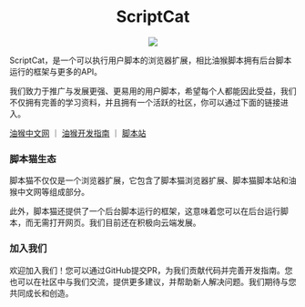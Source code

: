 <h1 align="center">ScriptCat</h1>

<p align="center">
<img src="https://github.com/scriptscat/scriptcat/blob/main/src/assets/logo.png?raw=true"/>
</p>

ScriptCat，是一个可以执行用户脚本的浏览器扩展，相比油猴脚本拥有后台脚本运行的框架与更多的API。

我们致力于推广与发展更强、更易用的用户脚本，希望每个人都能因此受益，我们不仅拥有完善的学习资料，并且拥有一个活跃的社区，你可以通过下面的链接进入。

[油猴中文网](https://bbs.tampermonkey.net.cn/) ｜ [油猴开发指南](https://learn.scriptcat.org/) ｜ [脚本站](https://scriptcat.org/)

### 脚本猫生态

脚本猫不仅仅是一个浏览器扩展，它包含了脚本猫浏览器扩展、脚本猫脚本站和油猴中文网等组成部分。

此外，脚本猫还提供了一个后台脚本运行的框架，这意味着您可以在后台运行脚本，而无需打开网页。我们目前还在积极向云端发展。

### 加入我们

欢迎加入我们！您可以通过GitHub提交PR，为我们贡献代码并完善开发指南。您也可以在社区中与我们交流，提供更多建议，并帮助新人解决问题。我们期待与您共同成长和创造。
